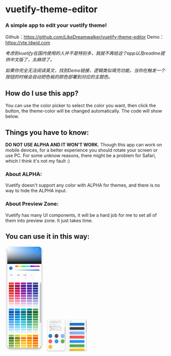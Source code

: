 # **vuetify-theme-editor**

### A simple app to edit your vuetify theme!

Github：https://github.com/LikeDreamwalker/vuetify-theme-editor
Demo：https://vte.ldwid.com

*考虑到vuetify在国内使用的人并不是特别多，我就不再给这个app以及readme提供中文版了，太麻烦了。*

*如果你完全无法阅读英文，找到Demo链接，逻辑类似填充功能，当你在触发一个按钮的时候会自动把色板的颜色部署到对应的主题色。*

## How do I use this app?

You can use the color picker to select the color you want, then click the button, the theme-color will be changed automatically. The code will show below.

## Things you have to know:

**DO NOT USE ALPHA AND IT WON'T WORK.**
Though this app can work on mobile devices, for a better experience you should rotate your screen or use PC.
For some unknow reasons, there might be a problem for Safari, which I think it's not my fault :)

### About ALPHA:

Vuetify doesn't support any color with ALPHA for themes, and there is no way to hide the ALPHA input.

### About Preview Zone:

Vuetify has many UI components, it will be a hard job for me to set all of them into preview zone. It just takes time.

## You can use it in this way:

<img src="https://github.com/LikeDreamwalker/vuetify-theme-editor/blob/master/images/GIF%202020-8-28%2017-20-54.gif" width="25%">
<img src="https://github.com/LikeDreamwalker/vuetify-theme-editor/blob/master/images/GIF%202020-8-28%2017-26-24.gif" width="25%">
